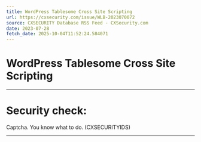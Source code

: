 ```yaml
---
title: WordPress Tablesome Cross Site Scripting
url: https://cxsecurity.com/issue/WLB-2023070072
source: CXSECURITY Database RSS Feed - CXSecurity.com
date: 2023-07-28
fetch_date: 2025-10-04T11:52:24.584071
---
```


# WordPress Tablesome Cross Site Scripting

---

# Security check:

Captcha. You know what to do. (CXSECURITYIDS)

---